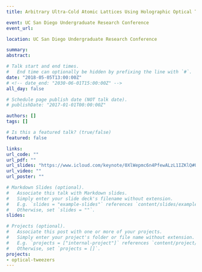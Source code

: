 ```yaml
---
title: Arbitrary Ultra-Cold Atomic Lattices Using Holographic Optical Tweezers

event: UC San Diego Undergraduate Research Conference
event_url:

location: UC San Diego Undergraduate Research Conference

summary:
abstract:

# Talk start and end times.
#   End time can optionally be hidden by prefixing the line with `#`.
date: "2018-05-05T13:00:00Z"
# <!-- date_end: "2030-06-01T15:00:00Z" -->
all_day: false

# Schedule page publish date (NOT talk date).
# publishDate: "2017-01-01T00:00:00Z"

authors: []
tags: []

# Is this a featured talk? (true/false)
featured: false

links:
url_code: ""
url_pdf: ""
url_slides: "https://www.icloud.com/keynote/0XlWepmc6n4PfewALzL1IZKlQ#URC_Presentation"
url_video: ""
url_poster: ""

# Markdown Slides (optional).
#   Associate this talk with Markdown slides.
#   Simply enter your slide deck's filename without extension.
#   E.g. `slides = "example-slides"` references `content/slides/example-slides.md`.
#   Otherwise, set `slides = ""`.
slides:

# Projects (optional).
#   Associate this post with one or more of your projects.
#   Simply enter your project's folder or file name without extension.
#   E.g. `projects = ["internal-project"]` references `content/project/deep-learning/index.md`.
#   Otherwise, set `projects = []`.
projects:
- optical-tweezers
---
```

